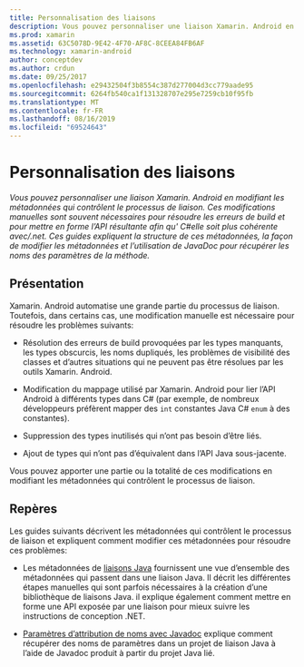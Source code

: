 ```yaml
---
title: Personnalisation des liaisons
description: Vous pouvez personnaliser une liaison Xamarin. Android en modifiant les métadonnées qui contrôlent le processus de liaison. Ces modifications manuelles sont souvent nécessaires pour résoudre les erreurs de build et pour mettre en forme l’API résultante afin qu' C#elle soit plus cohérente avec/.net. Ces guides expliquent la structure de ces métadonnées, la façon de modifier les métadonnées et l’utilisation de JavaDoc pour récupérer les noms des paramètres de la méthode.
ms.prod: xamarin
ms.assetid: 63C5078D-9E42-4F70-AF8C-8CEEA84FB6AF
ms.technology: xamarin-android
author: conceptdev
ms.author: crdun
ms.date: 09/25/2017
ms.openlocfilehash: e29432504f3b8554c387d277004d3cc779aade95
ms.sourcegitcommit: 6264fb540ca1f131328707e295e7259cb10f95fb
ms.translationtype: MT
ms.contentlocale: fr-FR
ms.lasthandoff: 08/16/2019
ms.locfileid: "69524643"
---
```

# <a name="customizing-bindings"></a>Personnalisation des liaisons

_Vous pouvez personnaliser une liaison Xamarin. Android en modifiant les métadonnées qui contrôlent le processus de liaison. Ces modifications manuelles sont souvent nécessaires pour résoudre les erreurs de build et pour mettre en forme l’API résultante afin qu' C#elle soit plus cohérente avec/.net. Ces guides expliquent la structure de ces métadonnées, la façon de modifier les métadonnées et l’utilisation de JavaDoc pour récupérer les noms des paramètres de la méthode._


## <a name="overview"></a>Présentation
 
Xamarin. Android automatise une grande partie du processus de liaison. Toutefois, dans certains cas, une modification manuelle est nécessaire pour résoudre les problèmes suivants:

- Résolution des erreurs de build provoquées par les types manquants, les types obscurcis, les noms dupliqués, les problèmes de visibilité des classes et d’autres situations qui ne peuvent pas être résolues par les outils Xamarin. Android. 

- Modification du mappage utilisé par Xamarin. Android pour lier l’API Android à différents types dans C# (par exemple, de nombreux développeurs préfèrent mapper des `int` constantes Java C# `enum` à des constantes).

- Suppression des types inutilisés qui n’ont pas besoin d’être liés. 

- Ajout de types qui n’ont pas d’équivalent dans l’API Java sous-jacente. 

Vous pouvez apporter une partie ou la totalité de ces modifications en modifiant les métadonnées qui contrôlent le processus de liaison.


## <a name="guides"></a>Repères

Les guides suivants décrivent les métadonnées qui contrôlent le processus de liaison et expliquent comment modifier ces métadonnées pour résoudre ces problèmes:

- Les métadonnées de [liaisons Java](~/android/platform/binding-java-library/customizing-bindings/java-bindings-metadata.md) fournissent une vue d’ensemble des métadonnées qui passent dans une liaison Java.
    Il décrit les différentes étapes manuelles qui sont parfois nécessaires à la création d’une bibliothèque de liaisons Java. il explique également comment mettre en forme une API exposée par une liaison pour mieux suivre les instructions de conception .NET.

- [Paramètres d’attribution de noms avec Javadoc](~/android/platform/binding-java-library/customizing-bindings/naming-parameters-with-javadoc.md) explique comment récupérer des noms de paramètres dans un projet de liaison Java à l’aide de Javadoc produit à partir du projet Java lié.


 

